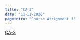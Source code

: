 ```yaml
---
title: "CA-3"
date: "11-11-2020"
pageintro: "Course Assignment 3"
---
```


<!--BEGIN ca ##-->

[CA-3](https://docs.google.com/document/d/1M2g9MQRqjDn2CSDuFLAzdOjWCbAH8oe7au3AW_04LrA/edit#)

<!--END ca ##-->
